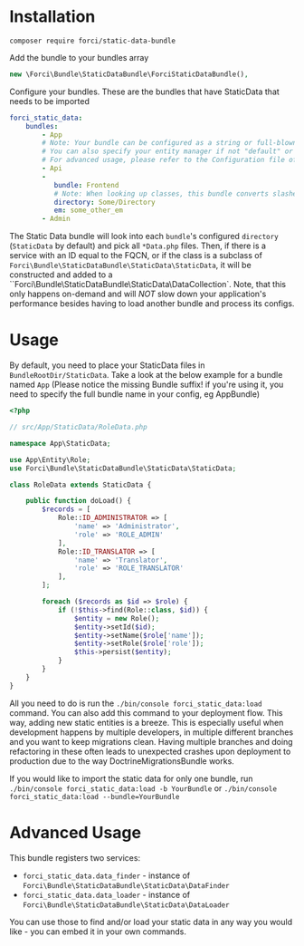 # Installation 

`composer require forci/static-data-bundle`

Add the bundle to your bundles array
```php
new \Forci\Bundle\StaticDataBundle\ForciStaticDataBundle(),
```

Configure your bundles. These are the bundles that have StaticData that needs to be imported
```yaml
forci_static_data:
    bundles:
        - App
        # Note: Your bundle can be configured as a string or full-blown config.
        # You can also specify your entity manager if not "default" or if you have many
        # For advanced usage, please refer to the Configuration file of this bundle.
        - Api
        -
           bundle: Frontend
           # Note: When looking up classes, this bundle converts slashes to namespace separators
           directory: Some/Directory
           em: some_other_em
        - Admin
```

The Static Data bundle will look into each `bundle`'s configured `directory` (`StaticData` by default) and pick all `*Data.php` files.
Then, if there is a service with an ID equal to the FQCN, or if the class is a subclass of `Forci\Bundle\StaticDataBundle\StaticData\StaticData`, it will be constructed and added to a ``Forci\Bundle\StaticDataBundle\StaticData\DataCollection`.
Note, that this only happens on-demand and will *NOT* slow down your application's performance besides having to load another bundle and process its configs.

# Usage

By default, you need to place your StaticData files in `BundleRootDir/StaticData`. Take a look at the below example for a bundle named `App` (Please notice the missing Bundle suffix! if you're using it, you need to specify the full bundle name in your config, eg AppBundle)

```php
<?php

// src/App/StaticData/RoleData.php

namespace App\StaticData;

use App\Entity\Role;
use Forci\Bundle\StaticDataBundle\StaticData\StaticData;

class RoleData extends StaticData {

    public function doLoad() {
        $records = [
            Role::ID_ADMINISTRATOR => [
                'name' => 'Administrator',
                'role' => 'ROLE_ADMIN'
            ],
            Role::ID_TRANSLATOR => [
                'name' => 'Translator',
                'role' => 'ROLE_TRANSLATOR'
            ],
        ];

        foreach ($records as $id => $role) {
            if (!$this->find(Role::class, $id)) {
                $entity = new Role();
                $entity->setId($id);
                $entity->setName($role['name']);
                $entity->setRole($role['role']);
                $this->persist($entity);
            }
        }
    }
}
```

All you need to do is run the `./bin/console forci_static_data:load` command.
You can also add this command to your deployment flow. This way, adding new static entities is a breeze. 
This is especially useful when development happens by multiple developers, in multiple different branches and you want to keep migrations clean.
Having multiple branches and doing refactoring in these often leads to unexpected crashes upon deployment to production due to the way DoctrineMigrationsBundle works.

If you would like to import the static data for only one bundle, run `./bin/console forci_static_data:load -b YourBundle` or `./bin/console forci_static_data:load --bundle=YourBundle`

# Advanced Usage

This bundle registers two services:
- `forci_static_data.data_finder` - instance of `Forci\Bundle\StaticDataBundle\StaticData\DataFinder`
- `forci_static_data.data_loader` - instance of `Forci\Bundle\StaticDataBundle\StaticData\DataLoader`

You can use those to find and/or load your static data in any way you would like - you can embed it in your own commands.


